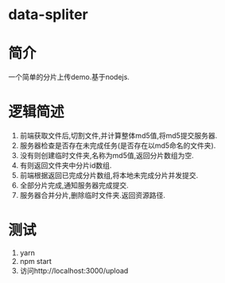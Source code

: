 # data-spliter

# 简介
一个简单的分片上传demo.基于nodejs.

# 逻辑简述
1. 前端获取文件后,切割文件,并计算整体md5值,将md5提交服务器.
2. 服务器检查是否存在未完成任务(是否存在以md5命名的文件夹).
3. 没有则创建临时文件夹,名称为md5值,返回分片数组为空.
4. 有则返回文件夹中分片id数组.
5. 前端根据返回已完成分片数组,将本地未完成分片并发提交.
6. 全部分片完成,通知服务器完成提交.
7. 服务器合并分片,删除临时文件夹.返回资源路径.

# 测试
1. yarn
2. npm start
3. 访问http://localhost:3000/upload
